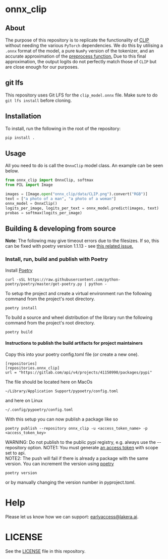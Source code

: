 # onnx_clip

## About
The purpose of this repository is to replicate the functionality of [CLIP](https://github.com/openai/CLIP) without needing the
various `PyTorch` dependencies. We do this by utilising a `.onnx` format of the model, a pure `NumPy` version of the tokenizer, 
and an accurate approximation of the [preprocess function.](https://github.com/openai/CLIP/blob/main/clip/clip.py#L79)
Due to this final approximation, the output logits do
not perfectly match those of `CLIP` but are close enough for our purposes.

## git lfs
This repository uses Git LFS for the `clip_model.onnx` file. Make sure to do `git lfs install` before cloning.

## Installation
To install, run the following in the root of the repository:
```bash
pip install .
```

## Usage

All you need to do is call the `OnnxClip` model class. An example can be seen below.

```python
from onnx_clip import OnnxClip, softmax
from PIL import Image

images = [Image.open("onnx_clip/data/CLIP.png").convert("RGB")]
text = ["a photo of a man", "a photo of a woman"]
onnx_model = OnnxClip()
logits_per_image, logits_per_text = onnx_model.predict(images, text)
probas = softmax(logits_per_image)
```

## Building & developing from source

**Note**: The following may give timeout errors due to the filesizes. If so, this can be fixed with poetry version 1.1.13 - see [this related issue.](https://github.com/python-poetry/poetry/issues/6009)

### Install, run, build and publish with Poetry

Install [Poetry](https://python-poetry.org/docs/)
```
curl -sSL https://raw.githubusercontent.com/python-poetry/poetry/master/get-poetry.py | python -
```

To setup the project and create a virtual environment run the following command from the project's root directory.
```
poetry install
```

To build a source and wheel distribution of the library run the following command from the project's root directory.
```
poetry build
```

#### Instructions to publish the build artifacts for project maintainers
Copy this into your poetry config.toml file (or create a new one).
```
[repositories]
[repositories.onnx_clip]
url = "https://gitlab.com/api/v4/projects/41150990/packages/pypi"
```
The file should be located here on MacOs
```
~/Library/Application Support/pypoetry/config.toml
```
and here on Linux
```
~/.config/pypoetry/config.toml
```

With this setup you can now publish a package like so
```
poetry publish --repository onnx_clip -u <access_token_name> -p <access_token_key>
```
WARNING: Do not publish to the public pypi registry, e.g. always use the --repository option.
NOTE1: You must generate [an access token](https://docs.gitlab.com/ee/user/profile/personal_access_tokens.html)
with scope set to api.  
NOTE2: The push will fail if there is already a package with the same version. You can increment the version using [poetry](https://python-poetry.org/docs/cli/#version)
```
poetry version
```
or by manually changing the version number in pyproject.toml.

# Help

Please let us know how we can support: [earlyaccess@lakera.ai](mailto:earlyaccess@lakera.ai).

# LICENSE
See the [LICENSE](./LICENSE) file in this repository.
